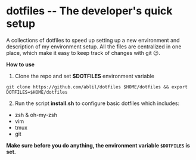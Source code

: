 
# dotfiles -- The developer's quick setup

A collections of dotfiles to speed up setting up a new environment and description of my environment setup.
All the files are centralized in one place, which make it easy to keep track of changes with git :wink:.

**How to use**

1. Clone the repo and set **\$DOTFILES** environment variable

```
git clone https://github.com/ablil/dotfiles $HOME/dotfiles && export DOTFILES=$HOME/dotfiles
```
2. Run the script **install.sh** to configure basic dotfiles which includes:
* zsh & oh-my-zsh
* vim
* tmux
* git 

**Make sure before you do anything, the environment variable `$DOTFILES` is set.**
